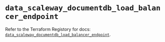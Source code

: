 # `data_scaleway_documentdb_load_balancer_endpoint`

Refer to the Terraform Registory for docs: [`data_scaleway_documentdb_load_balancer_endpoint`](https://registry.terraform.io/providers/scaleway/scaleway/2.31.0/docs/data-sources/documentdb_load_balancer_endpoint).
